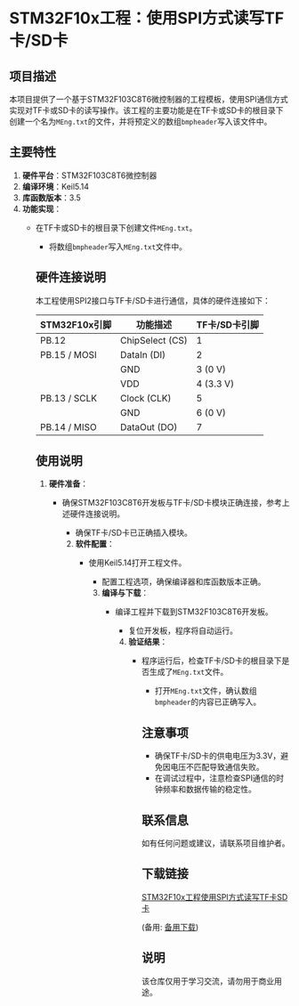 # STM32F10x工程：使用SPI方式读写TF卡/SD卡

## 项目描述

本项目提供了一个基于STM32F103C8T6微控制器的工程模板，使用SPI通信方式实现对TF卡或SD卡的读写操作。该工程的主要功能是在TF卡或SD卡的根目录下创建一个名为`MEng.txt`的文件，并将预定义的数组`bmpheader`写入该文件中。

## 主要特性

1. **硬件平台**：STM32F103C8T6微控制器
2. **编译环境**：Keil5.14
3. **库函数版本**：3.5
4. **功能实现**：
   - 在TF卡或SD卡的根目录下创建文件`MEng.txt`。
      - 将数组`bmpheader`写入`MEng.txt`文件中。

      ## 硬件连接说明

      本工程使用SPI2接口与TF卡/SD卡进行通信，具体的硬件连接如下：

      | STM32F10x引脚 | 功能描述       | TF卡/SD卡引脚 |
      |---------------|----------------|---------------|
      | PB.12         | ChipSelect (CS) | 1             |
      | PB.15 / MOSI  | DataIn (DI)    | 2             |
      |               | GND            | 3 (0 V)       |
      |               | VDD            | 4 (3.3 V)     |
      | PB.13 / SCLK  | Clock (CLK)    | 5             |
      |               | GND            | 6 (0 V)       |
      | PB.14 / MISO  | DataOut (DO)   | 7             |

      ## 使用说明

      1. **硬件准备**：
         - 确保STM32F103C8T6开发板与TF卡/SD卡模块正确连接，参考上述硬件连接说明。
            - 确保TF卡/SD卡已正确插入模块。

            2. **软件配置**：
               - 使用Keil5.14打开工程文件。
                  - 配置工程选项，确保编译器和库函数版本正确。

                  3. **编译与下载**：
                     - 编译工程并下载到STM32F103C8T6开发板。
                        - 复位开发板，程序将自动运行。

                        4. **验证结果**：
                           - 程序运行后，检查TF卡/SD卡的根目录下是否生成了`MEng.txt`文件。
                              - 打开`MEng.txt`文件，确认数组`bmpheader`的内容已正确写入。

                              ## 注意事项

                              - 确保TF卡/SD卡的供电电压为3.3V，避免因电压不匹配导致通信失败。
                              - 在调试过程中，注意检查SPI通信的时钟频率和数据传输的稳定性。

                              ## 联系信息

                              如有任何问题或建议，请联系项目维护者。

                              ## 下载链接
                              [STM32F10x工程使用SPI方式读写TF卡SD卡](https://pan.quark.cn/s/f8fcdf2ef250) 

                              (备用: [备用下载](https://pan.baidu.com/s/1-gdflK2_VdUHsukf1Cjexg?pwd=1234))

                              ## 说明

                              该仓库仅用于学习交流，请勿用于商业用途。
